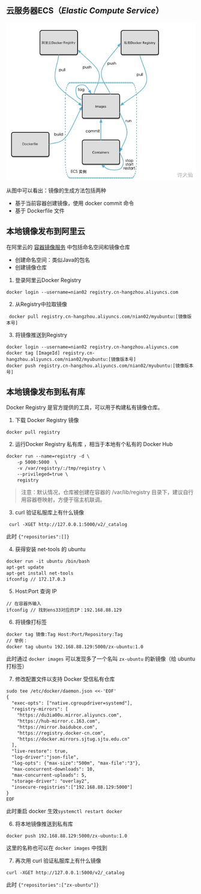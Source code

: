 
## 云服务器ECS（_Elastic Compute Service_）

![](../../Image/Cloud%20Native/Docker/本地镜像发布到阿里云流程.png)

从图中可以看出：镜像的生成方法包括两种
-  基于当前容器创建镜像，使用 docker commit 命令
-  基于 Dockerfile 文件

## 本地镜像发布到阿里云

在阿里云的 [容器镜像服务](https://cr.console.aliyun.com/cn-hangzhou/instance/dashboard) 中包括命名空间和镜像仓库
-  创建命名空间：类似Java的包名
-  创建镜像仓库

1.  登录阿里云Docker Registry
```shell
docker login --username=nian02 registry.cn-hangzhou.aliyuncs.com
```

2.  从Registry中拉取镜像
```shell
 docker pull registry.cn-hangzhou.aliyuncs.com/nian02/myubuntu:[镜像版本号]
```

3.  将镜像推送到Registry
```shell
docker login --username=nian02 registry.cn-hangzhou.aliyuncs.com
docker tag [ImageId] registry.cn-hangzhou.aliyuncs.com/nian02/myubuntu:[镜像版本号]
docker push registry.cn-hangzhou.aliyuncs.com/nian02/myubuntu:[镜像版本号]
```

## 本地镜像发布到私有库

Docker Registry 是官方提供的工具，可以用于构建私有镜像仓库。

1.  下载 Docker Registry 镜像
```shell
docker pull registry
```

2.  运行Docker Registry 私有库 ，相当于本地有个私有的 Docker Hub
```shell
docker run --name=registry -d \
	-p 5000:5000  \
	-v /var/registry/:/tmp/registry \
	--privileged=true \
	registry
```

>注意：默认情况，仓库被创建在容器的 /var/lib/registry 目录下，建议自行用容器卷映射，方便于宿主机联调。  
  
3.  curl 验证私服库上有什么镜像
```shell
 curl -XGET http://127.0.0.1:5000/v2/_catalog
```

此时 `{"repositories":[]}` 

4.  获得安装 net-tools 的 ubuntu
```shell
docker run -it ubuntu /bin/bash
apt-get update
apt-get install net-tools
ifconfig // 172.17.0.3
```

5.  Host:Port 查询 IP
```shell
// 在容器外输入
ifconfig // 找到ens33对应的IP：192.168.88.129
```

6.  将镜像打标签
```shell
docker tag 镜像:Tag Host:Port/Repository:Tag
// 举例：
docker tag ubuntu 192.168.88.129:5000/zx-ubuntu:1.0
```

此时通过 `docker images` 可以发现多了一个名叫 `zx-ubuntu` 的新镜像（给 ubuntu 打标签）

7.  修改配置文件以支持 Docker 受信私有仓库
```shell
sudo tee /etc/docker/daemon.json <<-'EOF'
{
  "exec-opts": ["native.cgroupdriver=systemd"],	
  "registry-mirrors": [
    "https://du3ia00u.mirror.aliyuncs.com",
    "https://hub-mirror.c.163.com",
    "https://mirror.baidubce.com",
    "https://registry.docker-cn.com",
    "https://docker.mirrors.sjtug.sjtu.edu.cn"
  ],
  "live-restore": true,
  "log-driver":"json-file",
  "log-opts": {"max-size":"500m", "max-file":"3"},
  "max-concurrent-downloads": 10,
  "max-concurrent-uploads": 5,
  "storage-driver": "overlay2",
  "insecure-registries":["192.168.88.129:5000"]
}
EOF
```

此时重启 docker 生效`systemctl restart docker`

6.  将本地镜像推送到私有库
```shell
docker push 192.168.88.129:5000/zx-ubuntu:1.0
```

这里的名称也可以在 `docker images` 中找到

7.  再次用 curl 验证私服库上有什么镜像
```shell
curl -XGET http://127.0.0.1:5000/v2/_catalog
```

此时 `{"repositories":["zx-ubuntu"]}` 